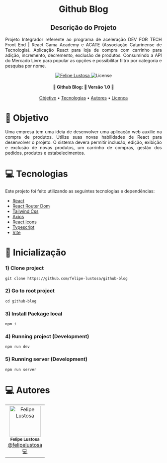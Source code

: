 <h1 align="center">
   Github Blog
</h1>

<h2 align="center">Descrição do Projeto</h2>
<p align="justify">Projeto Integrador referente ao programa de aceleração DEV FOR TECH Front End | React Gama Academy e ACATE (Associação Catarinense de Tecnologia). Aplicação React para loja de compra com carrinho para adição, incremento, decremento, exclusão de produtos. Consumindo a API do Mercado Livre para popular as opções e possibilitar filtro por categoria e pesquisa por nome.</p>

<p align="center">
      <a href="https://www.linkedin.com/in/felipe-/](https://www.linkedin.com/in/felipe-lustosa-7728841b9/">
      <img alt="Felipe Lustosa" src="https://img.shields.io/badge/-Felipe Lustosa-2A2C39?style=flat&logo=Linkedin&logoColor=white" />
   </a>
  <img alt="License" src="https://img.shields.io/badge/license-MIT-2A2C39">
</p>

<h4 align="center"> 
	🚧  Github Blog: 🚀 Versão 1.0 🚧
</h4>

<p align="center">
 <a href="#pushpin-objetivo">Objetivo</a> •
 <a href="#computer-tecnologias">Tecnologias</a> • 
  <a href="#computer-autores">Autores</a> •
 <a href="#closed_book-licença">Licença</a> 

</p>

# :pushpin: Objetivo

<p align="justify">Uma  empresa  tem  uma  ideia  de  desenvolver  uma  aplicação  web  auxilie  na 
compra de produtos. Utilize suas novas habilidades de React para desenvolver o projeto. 
O sistema devera permitir inclusão, edição, exibição e exclusão de novas produtos, 
um carrinho de compras, gestão dos pedidos, produtos e estabelecimentos.</p>
 

<div>
</div>

# :computer: Tecnologias

Este projeto foi feito utilizando as seguintes tecnologias e dependências:

- [React](https://pt-br.reactjs.org/docs/react-component.html)
- [React Router Dom](https://v5.reactrouter.com/web/guides/quick-start)
- [Tailwind Css](https://formidable.com/open-source/react-animations/#:~:text=A%20collection%20of%20animations%20that,css.)
- [Axios](https://axios-http.com/ptbr/docs/intro)
- [React Icons](https://styled-components.com/)
- [Typescript](https://www.typescriptlang.org/)
- [Vite](https://phosphoricons.com/)

# :wrench: Inicialização

### 1) Clone project
`git clone https://github.com/felipe-lustosa/github-blog`

### 2) Go to root project
`cd github-blog`

### 3) Install Package local
`npm i`

### 4) Running project (Development)
`npm run dev`

### 5) Running server (Development)
`npm run server`

# :computer: Autores

<table>
  <tr>
    <td align="center">
      <a href="http://github.com/felipe-lustosa/">
        <img src="https://github.com/felipe-lustosa.png" width="100px;" alt="Felipe Lustosa"/>
        <br />
        <sub>
          <b>Felipe Lustosa</b>
        </sub>
       </a>
       <br />
       <a href="https://www.linkedin.com/in/felipe-lustosa-7728841b9/" title="Linkedin">@felipelustosa</a>
       <br />
       <a href="https://www.linkedin.com/in/felipe-lustosa-7728841b9/" title="Code">💻</a>
    </td>
  </tr>
</table>
